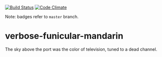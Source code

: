 [![Build Status](https://travis-ci.org/jimCresswell/verbose-funicular-mandarin.svg?branch=master)](https://travis-ci.org/jimCresswell/verbose-funicular-mandarin) [![Code Climate](https://codeclimate.com/github/jimCresswell/verbose-funicular-mandarin/badges/gpa.svg)](https://codeclimate.com/github/jimCresswell/verbose-funicular-mandarin)

Note: badges refer to `master` branch.

# verbose-funicular-mandarin
The sky above the port was the color of television, tuned to a dead channel.
